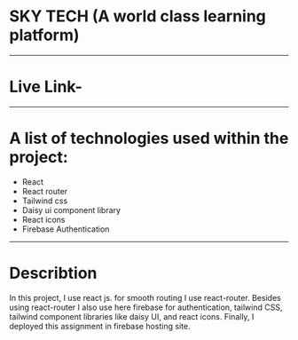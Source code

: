 # SKY TECH (A world class learning platform)
***
# Live Link-
***
# A list of technologies used within the project:
* React
* React router
* Tailwind css
* Daisy ui component library
* React icons
* Firebase Authentication
***
# Describtion 
In this project, I use react js. for smooth routing I use react-router. Besides using react-router I also use here firebase for authentication, tailwind CSS, tailwind component libraries like daisy UI, and react icons. Finally, I deployed this assignment in firebase hosting site.
